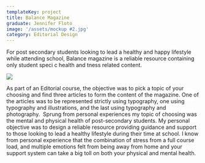 ```yaml
---
templateKey: project
title: Balance Magazine
graduate: Jennifer Floto
image: '/assets/mockup #2.jpg'
category: Editorial Design
---
```

For post secondary students looking to lead a healthy and happy lifestyle while attending school, Balance magazine is a reliable resource containing only student speci c health and  tness related content.

![](/assets/floto_jennifer(2)_digital_002.jpg)

As part of an Editorial course, the objective was to pick a topic of your choosing and find three articles to form the content of the magazine. One of the articles was to be represented strictly using typography, one using typography and illustrations, and the last using typography and photography.  Sprung from personal experiences my topic of choosing was the mental and physical health of post-secondary students. My personal objective was to design a reliable resource providing guidance and support to those looking to lead a healthy lifestyle during their time at school. I know from personal experience that the combination of stress from a full course load, and multiple emotions felt from being away from home and your support system can take a big toll on both your physical and mental health.
